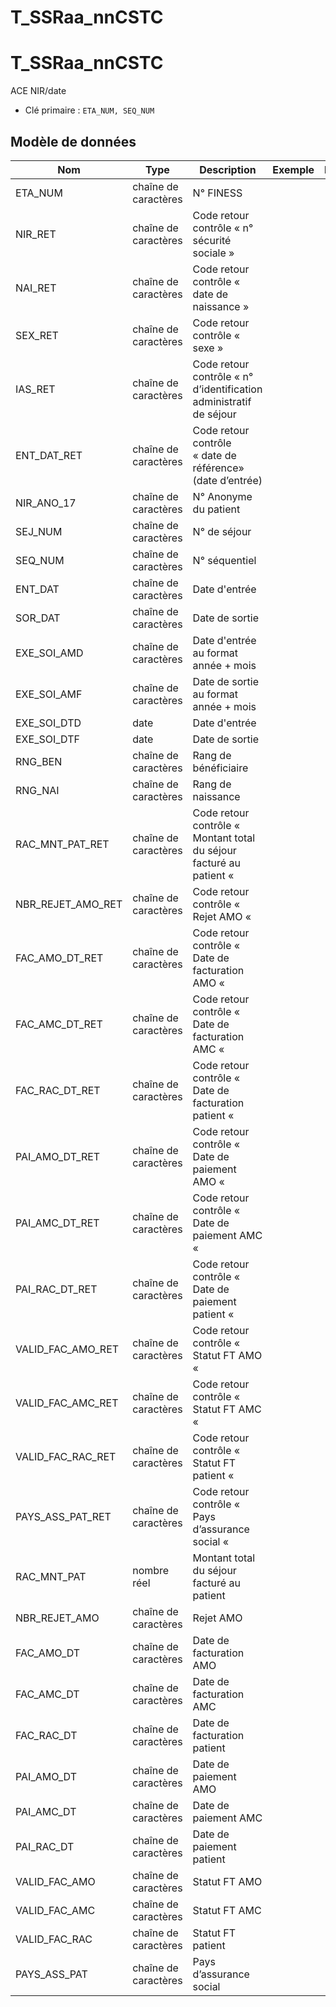 # T_SSRaa_nnCSTC

<!-- ATTENTION : Ne pas supprimer ou modifier la ligne ci-dessous -->
# T_SSRaa_nnCSTC

ACE NIR/date

- Clé primaire : `ETA_NUM, SEQ_NUM`

## Modèle de données

|Nom|Type|Description|Exemple|Propriétés|
|-|-|-|-|-|
|ETA_NUM|chaîne de caractères|N° FINESS|||
|NIR_RET|chaîne de caractères|Code retour contrôle « n° sécurité sociale »|||
|NAI_RET|chaîne de caractères|Code retour contrôle « date de naissance »|||
|SEX_RET|chaîne de caractères|Code retour contrôle « sexe »|||
|IAS_RET|chaîne de caractères|Code retour contrôle « n° d’identification administratif de séjour|||
|ENT_DAT_RET|chaîne de caractères|Code retour contrôle « date de référence» (date d’entrée)|||
|NIR_ANO_17|chaîne de caractères|N° Anonyme du patient|||
|SEJ_NUM|chaîne de caractères|N° de séjour|||
|SEQ_NUM|chaîne de caractères|N° séquentiel|||
|ENT_DAT|chaîne de caractères|Date d'entrée|||
|SOR_DAT|chaîne de caractères|Date de sortie|||
|EXE_SOI_AMD|chaîne de caractères|Date d'entrée au format année + mois|||
|EXE_SOI_AMF|chaîne de caractères|Date de sortie au format année + mois|||
|EXE_SOI_DTD|date|Date d'entrée|||
|EXE_SOI_DTF|date|Date de sortie|||
|RNG_BEN|chaîne de caractères|Rang de bénéficiaire|||
|RNG_NAI|chaîne de caractères|Rang de naissance|||
|RAC_MNT_PAT_RET|chaîne de caractères|Code retour contrôle « Montant total du séjour facturé au patient «|||
|NBR_REJET_AMO_RET|chaîne de caractères|Code retour contrôle « Rejet AMO «|||
|FAC_AMO_DT_RET|chaîne de caractères|Code retour contrôle « Date de facturation AMO «|||
|FAC_AMC_DT_RET|chaîne de caractères|Code retour contrôle « Date de facturation AMC «|||
|FAC_RAC_DT_RET|chaîne de caractères|Code retour contrôle « Date de facturation patient «|||
|PAI_AMO_DT_RET|chaîne de caractères|Code retour contrôle « Date de paiement AMO «|||
|PAI_AMC_DT_RET|chaîne de caractères|Code retour contrôle « Date de paiement AMC «|||
|PAI_RAC_DT_RET|chaîne de caractères|Code retour contrôle « Date de paiement patient «|||
|VALID_FAC_AMO_RET|chaîne de caractères|Code retour contrôle « Statut FT AMO «|||
|VALID_FAC_AMC_RET|chaîne de caractères|Code retour contrôle « Statut FT AMC «|||
|VALID_FAC_RAC_RET|chaîne de caractères|Code retour contrôle « Statut FT patient «|||
|PAYS_ASS_PAT_RET|chaîne de caractères|Code retour contrôle « Pays d’assurance social «|||
|RAC_MNT_PAT|nombre réel|Montant total du séjour facturé au patient|||
|NBR_REJET_AMO|chaîne de caractères|Rejet AMO|||
|FAC_AMO_DT|chaîne de caractères|Date de facturation AMO|||
|FAC_AMC_DT|chaîne de caractères|Date de facturation AMC|||
|FAC_RAC_DT|chaîne de caractères|Date de facturation patient|||
|PAI_AMO_DT|chaîne de caractères|Date de paiement AMO|||
|PAI_AMC_DT|chaîne de caractères|Date de paiement AMC|||
|PAI_RAC_DT|chaîne de caractères|Date de paiement patient|||
|VALID_FAC_AMO|chaîne de caractères|Statut FT AMO|||
|VALID_FAC_AMC|chaîne de caractères|Statut FT AMC|||
|VALID_FAC_RAC|chaîne de caractères|Statut FT patient|||
|PAYS_ASS_PAT|chaîne de caractères|Pays d’assurance social|||

<!-- ATTENTION : Ne pas supprimer ou modifier la ligne ci-dessus -->
